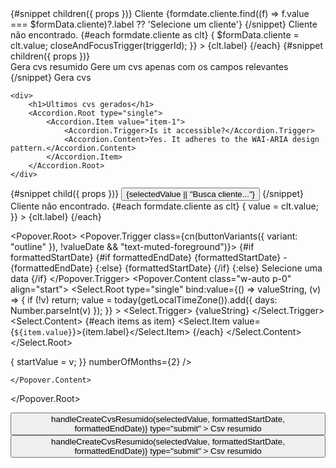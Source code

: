 <script lang="ts">
	import * as Form from '$lib/components/ui/form';
	import * as Popover from '$lib/components/ui/popover';
	import * as Command from '$lib/components/ui/command';
	import * as Accordion from '$lib/components/ui/accordion';

	import { Switch } from '$lib/components/ui/switch';

	import formdate from '$lib/constants';
	import { superForm, type Infer, type SuperValidated } from 'sveltekit-superforms';
	import { listSchema, type ListSchema } from '$lib/schema';
	import { zodClient } from 'sveltekit-superforms/adapters';
	import { toast } from 'svelte-sonner';
	import { buttonVariants } from '$lib/components/ui/button';
	import { cn } from '$lib/utils';
	import { Check, ChevronsUpDown, Table2, Zap } from 'lucide-svelte';
	import { tick, onMount } from 'svelte';
	import { useId } from 'bits-ui';

	let { data }: { data: { list: SuperValidated<Infer<ListSchema>> } } = $props();

	const form = superForm(data.list, {
		validators: zodClient(listSchema),
		taintedMessage: null,
		onUpdated: ({ form: f }) => {
			if (f.valid) {
				toast.success(`Formulario para empresa: ${f.data.cliente} criado com sucesso!`);
			} else {
				toast.error('Por favor, corrija os erros no formulário.');
			}
		}
	});

	onMount(() => {
        if (form?.redirect) {
            window.location.href = form.redirect;
        }
    });;

	const { form: formData, enhance } = form;

	let open = $state(false);

	function closeAndFocusTrigger(triggerId: string) {
		open = false;
		tick().then(() => {
			document.getElementById(triggerId)?.focus();
		});
	}
	const triggerId = useId();
</script>

<div class="flex h-screen flex-col rounded-md border border-muted p-2">
	<form method="POST" action="?/list" use:enhance class="space-y-4 p-2">
		<Form.Field {form} name="cliente" class="flex flex-col">
			<Popover.Root bind:open>
				<Form.Control id={triggerId}>
					{#snippet children({ props })}
						<Form.Label>Cliente</Form.Label>
						<Popover.Trigger
							class={cn(
								buttonVariants({ variant: 'outline' }),
								'w-[380px] justify-between',
								!$formData.cliente && 'text-muted-foreground'
							)}
							role="combobox"
							{...props}
						>
							{formdate.cliente.find((f) => f.value === $formData.cliente)?.label ??
								'Selecione um cliente'}
							<ChevronsUpDown class="opacity-50" />
						</Popover.Trigger>
						<input hidden value={$formData.cliente} name={props.name} />
					{/snippet}
				</Form.Control>
				<Popover.Content class="h-[300px] w-[400px] p-0">
					<Command.Root>
						<Command.Input autofocus placeholder="Encontra cliente..." class="h-9" />
						<Command.Empty>Cliente não encontrado.</Command.Empty>
						<Command.Group>
							{#each formdate.cliente as clt}
								<Command.Item
									value={clt.label}
									onSelect={() => {
										$formData.cliente = clt.value;
										closeAndFocusTrigger(triggerId);
									}}
								>
									{clt.label}
									<Check
										class={cn('ml-auto', clt.value !== $formData.cliente && 'text-transparent')}
									/>
								</Command.Item>
							{/each}
						</Command.Group>
					</Command.Root>
				</Popover.Content>
			</Popover.Root>
			<Form.FieldErrors class="font-bold" />
		</Form.Field>
		<Form.Field
			{form}
			name="cvsresumido"
			class="flex w-[380px] flex-row items-center justify-between rounded-lg border p-4"
		>
			<Form.Control>
				{#snippet children({ props })}
					<div class="space-y-0.5">
						<Form.Label>Gera cvs resumido</Form.Label>
						<Form.Description>
							<Zap class="text-yellow-600" />
							Gere um cvs apenas com os campos relevantes
						</Form.Description>
					</div>
					<Switch {...props} bind:checked={$formData.cvsresumido} />
				{/snippet}
			</Form.Control>
		</Form.Field>
		<Form.Button class="w-[380px]" type="submit">Gera cvs</Form.Button>
	</form>

    <div>
    	<h1>Ultimos cvs gerados</h1>
    	<Accordion.Root type="single">
    		<Accordion.Item value="item-1">
    			<Accordion.Trigger>Is it accessible?</Accordion.Trigger>
    			<Accordion.Content>Yes. It adheres to the WAI-ARIA design pattern.</Accordion.Content>
    		</Accordion.Item>
    	</Accordion.Root>
    </div>

</div>

<script lang="ts">
  import * as Command from "$lib/components/ui/command";
  import * as Popover from "$lib/components/ui/popover";
  import * as Select from "$lib/components/ui/select";

 
  import { ChevronsUpDown, Zap, Check, Sheet, CalendarIcon } from "lucide-svelte";
  import type { DateRange } from "bits-ui";

  import { Button, buttonVariants } from "$lib/components/ui/button";
  import { cn } from "$lib/utils.js";
  import formdate from '$lib/constants';

  import {
    CalendarDate,
    DateFormatter,
    type DateValue,
    getLocalTimeZone
  } from "@internationalized/date";
  import { RangeCalendar } from "$lib/components/ui/range-calendar";

  let open = $state(false);
  let value = $state("");
  let triggerRef = $state<HTMLButtonElement>(null!);

  const df = new DateFormatter("pt-BR", { dateStyle: "short" });

  let valueDate: DateRange = $state({
    start: new CalendarDate(2022, 1, 20),
    end: new CalendarDate(2022, 1, 20).add({ days: 20 })
  });

  let startValue: DateValue | undefined = $state(undefined);

  const selectedValue = $derived(
    formdate.cliente.find((f) => f.value === value)?.label || ""
  );

  function handleCreateCvsResumido(cliente: string, startDate: string, endDate: string) {
    try {
      if (!cliente || !startDate || !endDate) {
        console.warn("Cliente ou datas não foram selecionados corretamente.");
        return;
      }
      console.log(cliente,startDate, endDate)
      const url = `/download-csv-resumido?cliente=${encodeURIComponent(cliente)}&start=${encodeURIComponent(startDate)}&end=${encodeURIComponent(endDate)}`;
      window.location.href = url;
    } catch (error) {
      console.error("Erro: ", error);
    }
  }

  // Extração das datas formatadas
  const formattedStartDate = $derived(
    valueDate?.start ? df.format(valueDate.start.toDate(getLocalTimeZone())) : ""
  );
  const formattedEndDate = $derived(
    valueDate?.end ? df.format(valueDate.end.toDate(getLocalTimeZone())) : ""
  );
</script>

<div>
  <Popover.Root bind:open>
    <Popover.Trigger bind:ref={triggerRef}>
      {#snippet child({ props })}
        <Button
          variant="outline"
          class="w-[200px] justify-between"
          {...props}
          role="combobox"
          aria-expanded={open}
        >
          {selectedValue || "Busca cliente..."}
          <ChevronsUpDown class="ml-2 size-4 shrink-0 opacity-50" />
        </Button>
      {/snippet}
    </Popover.Trigger>
    <Popover.Content class="w-[200px] p-0">
      <Command.Root>
        <Command.Input placeholder="Busca cliente..." />
        <Command.List>
          <Command.Empty>Cliente não encontrado.</Command.Empty>
          <Command.Group>
            {#each formdate.cliente as clt}
              <Command.Item
                value={clt.value}
                onSelect={() => {
                  value = clt.value;
                }}
              >
                <Check class={cn("mr-2 size-4", value !== clt.value && "text-transparent")} />
                {clt.label}
              </Command.Item>
            {/each}
          </Command.Group>
        </Command.List>
      </Command.Root>
    </Popover.Content>
  </Popover.Root>

<Popover.Root>
<Popover.Trigger class={cn(buttonVariants({ variant: "outline" }), !valueDate && "text-muted-foreground")}>
<CalendarIcon class="mr-2 size-4" />
{#if formattedStartDate}
{#if formattedEndDate}
{formattedStartDate} - {formattedEndDate}
{:else}
{formattedStartDate}
{/if}
{:else}
Selecione uma data
{/if}
</Popover.Trigger>
<Popover.Content class="w-auto p-0" align="start">
<Select.Root
type="single"
bind:value={() => valueString,
(v) => {
if (!v) return;
value = today(getLocalTimeZone()).add({ days: Number.parseInt(v) });
}} >
<Select.Trigger>
{valueString}
</Select.Trigger>
<Select.Content>
{#each items as item}
<Select.Item value={`${item.value}`}>{item.label}</Select.Item>
{/each}
</Select.Content>
</Select.Root>
<div class="rounded-md border">
<RangeCalendar
bind:value
onStartValueChange={(v) => {
startValue = v;
}}
numberOfMonths={2}
/>
</div>

    </Popover.Content>

</Popover.Root>

  <div class="flex justify-between items-center">
    <Button
      class="flex items-center justify-between"
      size="sm"
      variant="outline"
      onclick={() => handleCreateCvsResumido(selectedValue, formattedStartDate, formattedEndDate)}
      type="submit"
    >
      <Zap class="text-yellow-600" />
      Csv resumido
    </Button>
    <Button
      class="flex items-center justify-between"
      size="sm"
      variant="outline"
      onclick={() => handleCreateCvsResumido(selectedValue, formattedStartDate, formattedEndDate)}
      type="submit"
    >
      <Sheet class="text-green-600" />
      Csv resumido
    </Button>
  </div>
</div>
